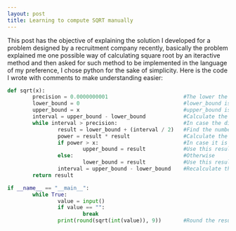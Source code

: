 ```yaml
---
layout: post
title: Learning to compute SQRT manually
---
```


This post has the objective of explaining the solution I developed for a problem designed by a recruitment company recently,
basically the problem explained me one possible way of calculating square root by an iteractive method and then asked for
such method to be implemented in the language of my preference, I chose python for the sake of simplicity. Here is the code I wrote with
comments to make understanding easier:

```python
def sqrt(x):
        precision = 0.0000000001                        #The lower the precision number the more precise the result will be
        lower_bound = 0                                 #lower_bound is the lowest possible value for our result, 0 because the result will never be lower than that
        upper_bound = x                                 #upper_bound is the highest possible value for our result, the same as the entry as the square root will never be higher than that
        interval = upper_bound - lower_bound            #Calculate the difference between the lowest and highest possible values
        while interval > precision:                     #In case the difference between the possible lowest and highest values is higher than the precision, keep iterating
                result = lower_bound + (interval / 2)   #Find the number that is right between lowest and highest values
                power = result * result                 #Calculate the possible result to the power of 2
                if power > x:                           #In case it is greater than the entry number
                        upper_bound = result            #Use this result as upper_bound
                else:                                   #Otherwise
                        lower_bound = result            #Use this result as lower_bound
                interval = upper_bound - lower_bound    #Recalculate the interval
        return result

if __name__ == "__main__":
        while True:
                value = input()
                if value == "":
                        break
                print(round(sqrt(int(value)), 9))       #Round the result otherwise it may appear like 6.999999999987267 for entry 49
```
